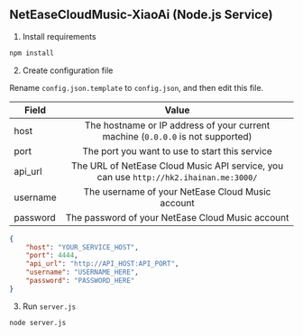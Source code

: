 ## NetEaseCloudMusic-XiaoAi (Node.js Service)

1. Install requirements

``` bash
npm install
```

2. Create configuration file

Rename `config.json.template` to `config.json`, and then edit this file.

| Field   |      Value      |
|----------|:-------------:|
| host |  The hostname or IP address of your current machine (`0.0.0.0` is not supported) |
| port |  The port you want to use to start this service   |
| api_url | The URL of NetEase Cloud Music API service, you can use `http://hk2.ihainan.me:3000/` |
| username | The username of your NetEase Cloud Music account |
| password | The password of your NetEase Cloud Music account |

``` JSON
{
    "host": "YOUR_SERVICE_HOST",
    "port": 4444,
    "api_url": "http://API_HOST:API_PORT",
    "username": "USERNAME_HERE",
    "password": "PASSWORD_HERE"
}
```


3. Run `server.js`

``` bash
node server.js
```
